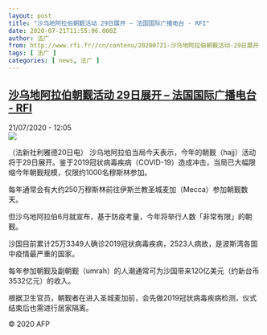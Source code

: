 ```yaml
---
layout: post
title: "沙乌地阿拉伯朝觐活动 29日展开 – 法国国际广播电台 - RFI"
date: 2020-07-21T11:55:06.000Z
author: 法广
from: http://www.rfi.fr//cn/contenu/20200721-沙乌地阿拉伯朝觐活动-29日展开
tags: [ 法广 ]
categories: [ news, 法广 ]
---
```

<!--1595332506000-->
[沙乌地阿拉伯朝觐活动 29日展开 – 法国国际广播电台 - RFI](http://www.rfi.fr//cn/contenu/20200721-%E6%B2%99%E4%B9%8C%E5%9C%B0%E9%98%BF%E6%8B%89%E4%BC%AF%E6%9C%9D%E8%A7%90%E6%B4%BB%E5%8A%A8-29%E6%97%A5%E5%B1%95%E5%BC%80)
------

<div>
<div>21/07/2020 - 12:05</div><img src="https://s.rfi.fr/media/display/8b6edaee-cb43-11ea-92e0-005056a964fe/w:310/p:16x9/int0009b.200721180503.jpg"><div class="t-content__body u-clearfix"><div class="m-interstitial"></div><p>（法新社利雅德20日电）    沙乌地阿拉伯当局今天表示，今年的朝觐（hajj）活动将于29日展开。鉴于2019冠状病毒疾病（COVID-19）造成冲击，当局已大幅限缩今年朝觐规模，仅限约1000名穆斯林参加。</p><p>    每年通常会有大约250万穆斯林前往伊斯兰教圣城麦加（Mecca）参加朝觐数天。</p><p>    但沙乌地阿拉伯6月就宣布，基于防疫考量，今年将举行人数「非常有限」的朝觐。</p><p>    沙国目前累计25万3349人确诊2019冠状病毒疾病，2523人病故，是波斯湾各国中疫情最严重的国家。</p><p>    每年参加朝觐及副朝觐（umrah）的人潮通常可为沙国带来120亿美元（约新台币3532亿元）的收入。</p><p>    根据卫生官员，朝觐者在进入圣城麦加前，会先做2019冠状病毒疾病检测，仪式结束后也需进行居家隔离。</p><p class="t-copyright">© 2020 AFP</p>        </div>
</div>
